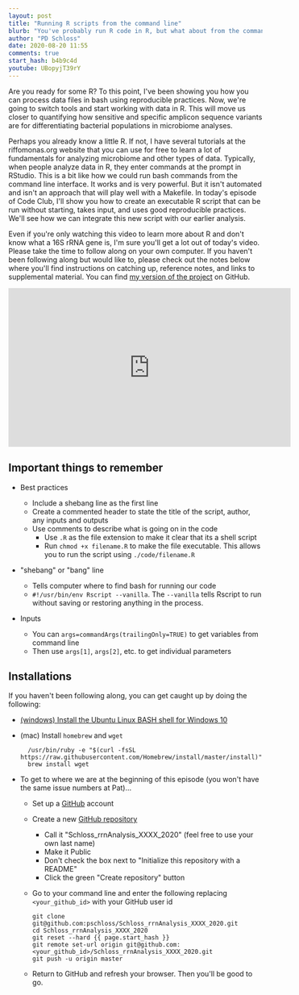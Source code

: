 ```yaml
---
layout: post
title: "Running R scripts from the command line"
blurb: "You've probably run R code in R, but what about from the command line?"
author: "PD Schloss"
date: 2020-08-20 11:55
comments: true
start_hash: b4b9c4d
youtube: UBopyjT39rY
---
```


Are you ready for some R? To this point, I've been showing you how you can process data files in bash using reproducible practices. Now, we're going to switch tools and start working with data in R. This will move us closer to quantifying how sensitive and specific amplicon sequence variants are for differentiating bacterial populations in microbiome analyses.

Perhaps you already know a little R. If not, I have several tutorials at the riffomonas.org website that you can use for free to learn a lot of fundamentals for analyzing microbiome and other types of data. Typically, when people analyze data in R, they enter commands at the prompt in RStudio. This is a bit like how we could run bash commands from the command line interface. It works and is very powerful. But it isn't automated and isn't an approach that will play well with a Makefile. In today's episode of Code Club, I'll show you how to create an executable R script that can be run without starting, takes input, and uses good reproducible practices. We'll see how we can integrate this new script with our earlier analysis.

Even if you're only watching this video to learn more about R and don't know what a 16S rRNA gene is, I'm sure you'll get a lot out of today's video. Please take the time to follow along on your own computer. If you haven't been following along but would like to, please check out the notes below where you'll find instructions on catching up, reference notes, and links to supplemental material. You can find [my version of the project](https://github.com/pschloss/Schloss_rrnAnalysis_XXXX_2020) on GitHub.



<iframe style="margin: 0 auto;display:block;" width="560" height="315" src="https://www.youtube.com/embed/{{ page.youtube }}" frameborder="0" allow="accelerometer; autoplay; encrypted-media; gyroscope; picture-in-picture" allowfullscreen></iframe>



## Important things to remember

* Best practices
  - Include a shebang line as the first line
  - Create a commented header to state the title of the script, author, any inputs and outputs
  - Use comments to describe what is going on in the code
	- Use `.R` as the file extension to make it clear that its a shell script
	- Run `chmod +x filename.R` to make the file executable. This allows you to run the script using `./code/filename.R`

* "shebang" or "bang" line
	- Tells computer where to find bash for running our code
  - `#!/usr/bin/env Rscript --vanilla`. The `--vanilla` tells Rscript to run without saving or restoring anything in the process.

* Inputs
  - You can `args=commandArgs(trailingOnly=TRUE)` to get variables from command line
  - Then use `args[1]`, `args[2]`, etc. to get individual parameters


## Installations

If you haven't been following along, you can get caught up by doing the following:

* [(windows) Install the Ubuntu Linux BASH shell for Windows 10](https://itsfoss.com/install-bash-on-windows/)
* (mac) Install `homebrew` and `wget`
  ```
	/usr/bin/ruby -e "$(curl -fsSL https://raw.githubusercontent.com/Homebrew/install/master/install)"
	brew install wget
	```

* To get to where we are at the beginning of this episode (you won't have the same issue numbers at Pat)...
  - Set up a [GitHub](https://www.github.com) account
  - Create a new [GitHub repository](https://github.com/new)
    - Call it "Schloss_rrnAnalysis_XXXX_2020" (feel free to use your own last name)
    - Make it Public
    - Don't check the box next to "Initialize this repository with a README"
    - Click the green "Create repository" button
  - Go to your command line and enter the following replacing `<your_github_id>` with your GitHub user id

		git clone git@github.com:pschloss/Schloss_rrnAnalysis_XXXX_2020.git
		cd Schloss_rrnAnalysis_XXXX_2020
		git reset --hard {{ page.start_hash }}
		git remote set-url origin git@github.com:<your_github_id>/Schloss_rrnAnalysis_XXXX_2020.git
		git push -u origin master  

  - Return to GitHub and refresh your browser. Then you'll be good to go.

